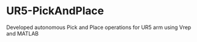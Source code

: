 # UR5-PickAndPlace
Developed autonomous Pick and Place operations for UR5 arm using Vrep and MATLAB
